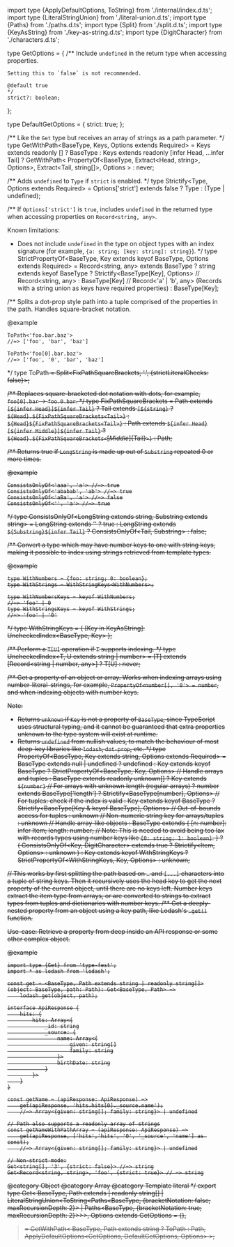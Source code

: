import type {ApplyDefaultOptions, ToString} from './internal/index.d.ts';
import type {LiteralStringUnion} from './literal-union.d.ts';
import type {Paths} from './paths.d.ts';
import type {Split} from './split.d.ts';
import type {KeyAsString} from './key-as-string.d.ts';
import type {DigitCharacter} from './characters.d.ts';

type GetOptions = {
/\*\*
Include `undefined` in the return type when accessing properties.

    Setting this to `false` is not recommended.

    @default true
    */
    strict?: boolean;

};

type DefaultGetOptions = {
strict: true;
};

/\*\*
Like the `Get` type but receives an array of strings as a path parameter.
\*/
type GetWithPath\<BaseType, Keys, Options extends Required<GetOptions>\> =
Keys extends readonly \[\]
? BaseType
: Keys extends readonly \[infer Head, ...infer Tail\]
? GetWithPath\<
PropertyOf\<BaseType, Extract\<Head, string\>, Options\>,
Extract\<Tail, string\[\]\>,
Options
\>
: never;

/\*\*
Adds `undefined` to `Type` if `strict` is enabled.
\*/
type Strictify\<Type, Options extends Required<GetOptions>\> =
Options\['strict'\] extends false ? Type : (Type \| undefined);

/\*\*
If `Options['strict']` is `true`, includes `undefined` in the returned type when accessing properties on `Record<string, any>`.

Known limitations:

- Does not include `undefined` in the type on object types with an index signature (for example, `{a: string; [key: string]: string}`).
  \*/
  type StrictPropertyOf\<BaseType, Key extends keyof BaseType, Options extends Required<GetOptions>\> =
  Record\<string, any\> extends BaseType
  ? string extends keyof BaseType
  ? Strictify\<BaseType\[Key\], Options\> // Record\<string, any\>
  : BaseType\[Key\] // Record\<'a' \| 'b', any\> (Records with a string union as keys have required properties)
  : BaseType\[Key\];

/\*\*
Splits a dot-prop style path into a tuple comprised of the properties in the path. Handles square-bracket notation.

@example

    ToPath<'foo.bar.baz'>
    //=> ['foo', 'bar', 'baz']

    ToPath<'foo[0].bar.baz'>
    //=> ['foo', '0', 'bar', 'baz']

\*/
type ToPath<S extends string> = Split\<FixPathSquareBrackets<S>, '.', {strictLiteralChecks: false}\>;

/\*\*
Replaces square-bracketed dot notation with dots, for example, `foo[0].bar` -\> `foo.0.bar`.
\*/
type FixPathSquareBrackets<Path extends string> =
Path extends `[${infer Head}]${infer Tail}`
? Tail extends `[${string}`
? `${Head}.${FixPathSquareBrackets<Tail>}`
: `${Head}${FixPathSquareBrackets<Tail>}`
: Path extends `${infer Head}[${infer Middle}]${infer Tail}`
? `${Head}.${FixPathSquareBrackets<`\[$`{Middle}]`${Tail}`>}`
: Path;

/\*\*
Returns true if `LongString` is made up out of `Substring` repeated 0 or more times.

@example

    ConsistsOnlyOf<'aaa', 'a'> //=> true
    ConsistsOnlyOf<'ababab', 'ab'> //=> true
    ConsistsOnlyOf<'aBa', 'a'> //=> false
    ConsistsOnlyOf<'', 'a'> //=> true

\*/
type ConsistsOnlyOf\<LongString extends string, Substring extends string\> =
LongString extends ''
? true
: LongString extends `${Substring}${infer Tail}`
? ConsistsOnlyOf\<Tail, Substring\>
: false;

/\*\*
Convert a type which may have number keys to one with string keys, making it possible to index using strings retrieved from template types.

@example

    type WithNumbers = {foo: string; 0: boolean};
    type WithStrings = WithStringKeys<WithNumbers>;

    type WithNumbersKeys = keyof WithNumbers;
    //=> 'foo' | 0
    type WithStringsKeys = keyof WithStrings;
    //=> 'foo' | '0'

\*/
type WithStringKeys<BaseType> = {
\[Key in KeyAsString<BaseType>\]: UncheckedIndex\<BaseType, Key\>
};

/\*\*
Perform a `T[U]` operation if `T` supports indexing.
\*/
type UncheckedIndex\<T, U extends string \| number\> = \[T\] extends \[Record\<string \| number, any\>\] ? T\[U\] : never;

/\*\*
Get a property of an object or array. Works when indexing arrays using number-literal-strings, for example, `PropertyOf<number[], '0'> = number`, and when indexing objects with number keys.

Note:

- Returns `unknown` if `Key` is not a property of `BaseType`, since TypeScript uses structural typing, and it cannot be guaranteed that extra properties unknown to the type system will exist at runtime.
- Returns `undefined` from nullish values, to match the behaviour of most deep-key libraries like `lodash`, `dot-prop`, etc.
  \*/
  type PropertyOf\<BaseType, Key extends string, Options extends Required<GetOptions>\> =
  BaseType extends null \| undefined
  ? undefined
  : Key extends keyof BaseType
  ? StrictPropertyOf\<BaseType, Key, Options\>
  // Handle arrays and tuples
  : BaseType extends readonly unknown\[\]
  ? Key extends `${number}`
  // For arrays with unknown length (regular arrays)
  ? number extends BaseType\['length'\]
  ? Strictify\<BaseType\[number\], Options\>
  // For tuples: check if the index is valid
  : Key extends keyof BaseType
  ? Strictify\<BaseType\[Key & keyof BaseType\], Options\>
  // Out-of-bounds access for tuples
  : unknown
  // Non-numeric string key for arrays/tuples
  : unknown
  // Handle array-like objects
  : BaseType extends {
  \[n: number\]: infer Item;
  length: number; // Note: This is needed to avoid being too lax with records types using number keys like `{0: string; 1: boolean}`.
  }
  ? (
  ConsistsOnlyOf\<Key, DigitCharacter\> extends true
  ? Strictify\<Item, Options\>
  : unknown
  )
  : Key extends keyof WithStringKeys<BaseType>
  ? StrictPropertyOf\<WithStringKeys<BaseType>, Key, Options\>
  : unknown;

// This works by first splitting the path based on `.` and `[...]` characters into a tuple of string keys. Then it recursively uses the head key to get the next property of the current object, until there are no keys left. Number keys extract the item type from arrays, or are converted to strings to extract types from tuples and dictionaries with number keys.
/\*\*
Get a deeply-nested property from an object using a key path, like Lodash's `.get()` function.

Use-case: Retrieve a property from deep inside an API response or some other complex object.

@example

    import type {Get} from 'type-fest';
    import * as lodash from 'lodash';

    const get = <BaseType, Path extends string | readonly string[]>(object: BaseType, path: Path): Get<BaseType, Path> =>
        lodash.get(object, path);

    interface ApiResponse {
        hits: {
            hits: Array<{
                _id: string
                _source: {
                    name: Array<{
                        given: string[]
                        family: string
                    }>
                    birthDate: string
                }
            }>
        }
    }

    const getName = (apiResponse: ApiResponse) =>
        get(apiResponse, 'hits.hits[0]._source.name');
        //=> Array<{given: string[]; family: string}> | undefined

    // Path also supports a readonly array of strings
    const getNameWithPathArray = (apiResponse: ApiResponse) =>
        get(apiResponse, ['hits','hits', '0', '_source', 'name'] as const);
        //=> Array<{given: string[]; family: string}> | undefined

    // Non-strict mode:
    Get<string[], '3', {strict: false}> //=> string
    Get<Record<string, string>, 'foo', {strict: true}> // => string

@category Object
@category Array
@category Template literal
\*/
export type Get\<
BaseType,
Path extends
\| readonly string\[\]
\| LiteralStringUnion\<ToString\<Paths\<BaseType, {bracketNotation: false; maxRecursionDepth: 2}\> \| Paths\<BaseType, {bracketNotation: true; maxRecursionDepth: 2}\>\>\>,
Options extends GetOptions = {},

> =
> GetWithPath\<
> BaseType,
> Path extends string ? ToPath<Path> : Path,
> ApplyDefaultOptions\<GetOptions, DefaultGetOptions, Options\>
> \>;
